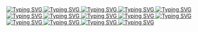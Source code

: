 <!-- CYBERSECURITE - TITRES DYNAMIQUES FICHES 01 à 14 -->

<a href="https://github.com/0xCyberLiTech/Cybersecurite/blob/main/CYBERSECURITE-01-FICHE-REFLEX.md">
  <img src="https://readme-typing-svg.herokuapp.com?font=Fira+Code&size=32&pause=1000&color=D14A4A&center=true&vCenter=true&width=1100&lines=FICHE+RÉFLEXE+:+CYBERSÉCURITÉ;Premiers+gestes+en+cas+d'incident;Qualifier+•+Contenir+•+Alerter" alt="Typing SVG" />
</a>

<a href="https://github.com/0xCyberLiTech/Cybersecurite/blob/main/CYBERSECURITE-02-definition.md">
  <img src="https://readme-typing-svg.herokuapp.com?font=Fira+Code&size=32&pause=1000&color=D14A4A&center=true&vCenter=true&width=1100&lines=CYBERSÉCURITÉ+:+DÉFINITION;Comprendre+les+enjeux+et+objectifs;Sécurité+des+systèmes,+réseaux+et+données" alt="Typing SVG" />
</a>

<a href="https://github.com/0xCyberLiTech/Cybersecurite/blob/main/CYBERSECURITE-03-ACRONYMES.md">
  <img src="https://readme-typing-svg.herokuapp.com?font=Fira+Code&size=32&pause=1000&color=D14A4A&center=true&vCenter=true&width=1100&lines=ACRONYMES+EN+CYBERSÉCURITÉ;Comprendre+le+vocabulaire+clé;Glossaire+essentiel" alt="Typing SVG" />
</a>

<a href="https://github.com/0xCyberLiTech/Cybersecurite/blob/main/CYBERSECURITE-04-KILL-CHAIN.md">
  <img src="https://readme-typing-svg.herokuapp.com?font=Fira+Code&size=32&pause=1000&color=D14A4A&center=true&vCenter=true&width=1100&lines=CYBER+KILL+CHAIN+:+MODÉLISER+UNE+CYBERATTAQUE;Comprendre+les+phases+d'une+attaque;Détecter+•+Rompre+•+Réagir" alt="Typing SVG" />
</a>

<a href="https://github.com/0xCyberLiTech/Cybersecurite/blob/main/CYBERSECURITE-05-LOGICIELS-MALVEILLANTS-introduction.md">
  <img src="https://readme-typing-svg.herokuapp.com?font=Fira+Code&size=32&pause=1000&color=D14A4A&center=true&vCenter=true&width=1100&lines=LOGICIELS+MALVEILLANTS+:+INTRODUCTION;Comprendre+les+menaces+et+leurs+objectifs;Détecter,+protéger,+réagir" alt="Typing SVG" />
</a>

<a href="https://github.com/0xCyberLiTech/Cybersecurite/blob/main/CYBERSECURITE-06-LOGICIELS-MALVEILLANTS-techniques_de_protection.md">
  <img src="https://readme-typing-svg.herokuapp.com?font=Fira+Code&size=32&pause=1000&color=D14A4A&center=true&vCenter=true&width=1100&lines=LOGICIELS+MALVEILLANTS+:+TECHNIQUES+DE+PROTECTION;Limiter+les+risques+et+renforcer+la+s%C3%A9curit%C3%A9;Sécuriser+•+Prévenir+•+Réagir" alt="Typing SVG" />
</a>

<a href="https://github.com/0xCyberLiTech/Cybersecurite/blob/main/CYBERSECURITE-07-CRYPTOGRAPHIE-introduction.md">
  <img src="https://readme-typing-svg.herokuapp.com?font=Fira+Code&size=32&pause=1000&color=D14A4A&center=true&vCenter=true&width=1100&lines=CRYPTOGRAPHIE+:+INTRODUCTION;Chiffrement+•+Hachage+•+Authentification;Comprendre+les+bases+pour+mieux+protéger" alt="Typing SVG" />
</a>

<a href="https://github.com/0xCyberLiTech/Cybersecurite/blob/main/CYBERSECURITE-08-CRYPTOGRAPHIE-OUTILS-Mise-en-pratique-avec-des-outils-concrets.md">
  <img src="https://readme-typing-svg.herokuapp.com?font=Fira+Code&size=32&pause=1000&color=D14A4A&center=true&vCenter=true&width=1150&lines=CRYPTOGRAPHIE+:+OUTILS+ET+MISE+EN+PRATIQUE;Utiliser+des+outils+concrets+simples+et+efficaces;Chiffrer+•+Décoder+•+Vérifier" alt="Typing SVG" />
</a>

<a href="https://github.com/0xCyberLiTech/Cybersecurite/blob/main/CYBERSECURITE-9-PROXY-INTRODUCTION-Le-rôle-du-proxy-sortant.md">
  <img src="https://readme-typing-svg.herokuapp.com?font=Fira+Code&size=28&pause=1000&color=D14A4A&center=true&vCenter=true&width=900&lines=PROXY+SORTANT+:+FILTRE+ET+ANONYMAT;Comprendre+le+rôle+du+proxy+en+s%C3%A9curit%C3%A9" alt="Typing SVG" />
</a>

<a href="https://github.com/0xCyberLiTech/Cybersecurite/blob/main/CYBERSECURITE-10-PROXY-INSTALLATION-Mise-en-%C5%93uvre-pratique.md">
  <img src="https://readme-typing-svg.herokuapp.com?font=Fira+Code&size=28&pause=1000&color=D14A4A&center=true&vCenter=true&width=1000&lines=PROXY+SORTANT+:+MISE+EN+ŒUVRE+PRATIQUE;Installation+et+configuration+d'un+proxy+local;Appliquer+les+bonnes+pratiques+de+s%C3%A9curit%C3%A9" alt="Typing SVG" />
</a>

<a href="https://github.com/0xCyberLiTech/Cybersecurite/blob/main/CYBERSECURITE-11-REVERSE-PROXY-INTRODUCTION-Le-rôle-du-proxy-entrant.md">
  <img src="https://readme-typing-svg.herokuapp.com?font=Fira+Code&size=28&pause=1000&color=D14A4A&center=true&vCenter=true&width=900&lines=REVERSE+PROXY+:+SÉCURITÉ+ET+RÔLE+CLÉ;Comprendre+le+fonctionnement+du+proxy+entrant;Filtrer+•+Répartir+•+Sécuriser+les+accès+web" alt="Typing SVG" />
</a>

<a href="https://github.com/0xCyberLiTech/Cybersecurite/blob/main/CYBERSECURITE-12-REVERSE-PROXY-INSTALLATION-Mise-en-%C5%93uvre-pratique.md">
  <img src="https://readme-typing-svg.herokuapp.com?font=Fira+Code&size=28&pause=1000&color=D14A4A&center=true&vCenter=true&width=950&lines=REVERSE+PROXY+:+MISE+EN+ŒUVRE+PRATIQUE;Installer+et+configurer+un+reverse+proxy+web;Sécurisation+des+accès+et+distribution+du+trafic" alt="Typing SVG" />
</a>

<a href="https://github.com/0xCyberLiTech/Cybersecurite/blob/main/CYBERSECURITE-13-EPP-EDR-SIEM-SOAR-et-XDR-comprendre-la-différence-entre-ces-acronymes.md">
  <img src="https://readme-typing-svg.herokuapp.com?font=Fira+Code&size=32&pause=1000&color=D14A4A&center=true&vCenter=true&width=800&lines=CYBERSÉCURITÉ;Fondamentaux+%26+Bonnes+Pratiques;Apprendre+•+Comprendre+•+Sécuriser" alt="Typing SVG" />
</a>

<a href="https://github.com/0xCyberLiTech/Cybersecurite/blob/main/CYBERSECURITE-14-EDR.md">
  <img src="https://readme-typing-svg.herokuapp.com?font=Fira+Code&size=32&pause=1000&color=D14A4A&center=true&vCenter=true&width=750&lines=EDR+:+FONDAMENTAUX+%26+PRATIQUES;Détection+•+Réponse+•+Protection" alt="Typing SVG" />
</a>
